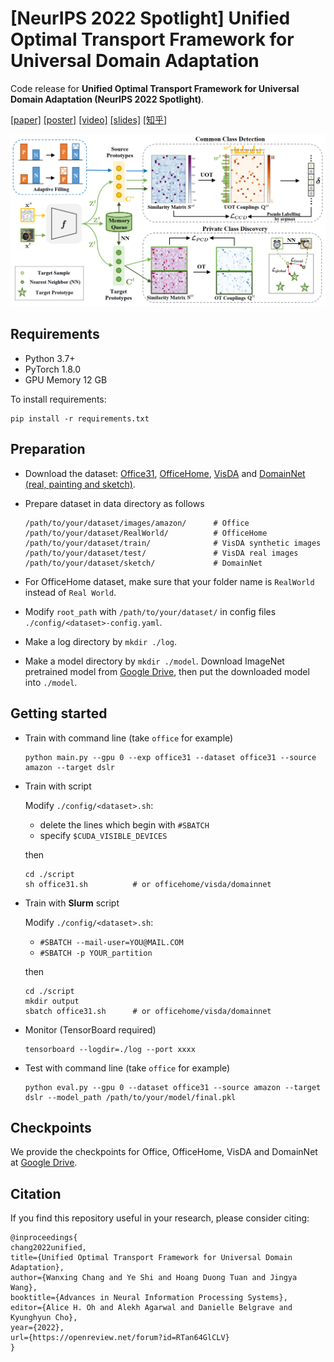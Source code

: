 # [NeurIPS 2022 Spotlight] Unified Optimal Transport Framework for Universal Domain Adaptation

Code release for **Unified Optimal Transport Framework for Universal Domain Adaptation (NeurIPS 2022 Spotlight)**.

[[paper]](https://arxiv.org/abs/2210.17067) [[poster]]() [[video]]() [[slides]]() [[知乎]]()

![](UniOT-pipeline.png)

## Requirements
* Python 3.7+
* PyTorch 1.8.0
* GPU Memory 12 GB

To install requirements:

```
pip install -r requirements.txt
```

## Preparation
* Download the dataset: [Office31](https://faculty.cc.gatech.edu/~judy/domainadapt/), [OfficeHome](https://www.hemanthdv.org/officeHomeDataset.html), [VisDA](https://github.com/VisionLearningGroup/taskcv-2017-public/tree/master/classification) and [DomainNet (real, painting and sketch)](http://ai.bu.edu/M3SDA/).
* Prepare dataset in data directory as follows
    ```
    /path/to/your/dataset/images/amazon/      # Office
    /path/to/your/dataset/RealWorld/          # OfficeHome 
    /path/to/your/dataset/train/              # VisDA synthetic images
    /path/to/your/dataset/test/               # VisDA real images
    /path/to/your/dataset/sketch/             # DomainNet
    ```

* For OfficeHome dataset, make sure that your folder name is `RealWorld` instead of `Real World`.
* Modify `root_path` with `/path/to/your/dataset/` in config files `./config/<dataset>-config.yaml`.
* Make a log directory by ```mkdir ./log```.
* Make a model directory by ```mkdir ./model```. Download ImageNet pretrained model from [Google Drive](https://drive.google.com/file/d/1wWsZYeQ3b1Zd5R5TRmVeAxYlEU3KHuy2/view?usp=sharing), then put the downloaded model into ```./model```. 

## Getting started
* Train with command line (take `office` for example)
    ```
    python main.py --gpu 0 --exp office31 --dataset office31 --source amazon --target dslr
    ```

* Train with script

    Modify `./config/<dataset>.sh`:
    * delete the lines which begin with `#SBATCH`
    * specify `$CUDA_VISIBLE_DEVICES`
    
    then
    ```
    cd ./script
    sh office31.sh          # or officehome/visda/domainnet
    ```

* Train with **Slurm** script

    Modify `./config/<dataset>.sh`:
    * `#SBATCH --mail-user=YOU@MAIL.COM`
    * `#SBATCH -p YOUR_partition` 
    
    then
    ```
    cd ./script
    mkdir output
    sbatch office31.sh      # or officehome/visda/domainnet
    ```

* Monitor (TensorBoard required)
    ```
    tensorboard --logdir=./log --port xxxx
    ```

* Test with command line (take `office` for example)
    ```
    python eval.py --gpu 0 --dataset office31 --source amazon --target dslr --model_path /path/to/your/model/final.pkl
    ```

## Checkpoints
We provide the checkpoints for Office, OfficeHome, VisDA and DomainNet at [Google Drive](https://drive.google.com/drive/folders/1TMz7lX9Seu3-IFCco2aiyLmc0sVj2Lps?usp=sharing).

## Citation
If you find this repository useful in your research, please consider citing:

```
@inproceedings{
chang2022unified,
title={Unified Optimal Transport Framework for Universal Domain Adaptation},
author={Wanxing Chang and Ye Shi and Hoang Duong Tuan and Jingya Wang},
booktitle={Advances in Neural Information Processing Systems},
editor={Alice H. Oh and Alekh Agarwal and Danielle Belgrave and Kyunghyun Cho},
year={2022},
url={https://openreview.net/forum?id=RTan64GlCLV}
}

